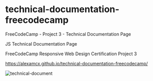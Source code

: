 # technical-documentation-freecodecamp
FreeCodeCamp - Project 3 - Technical Documentation Page

JS Technical Documentation Page

FreeCodeCamp Responsive Web Design Certification Project 3

https://alexamcx.github.io/technical-documentation-freecodecamp/

![technical-document](https://github.com/alexamcx/technical-documentation-freecodecamp/assets/51810973/83bcf198-a489-42cf-ba49-e3312e1358d5)
